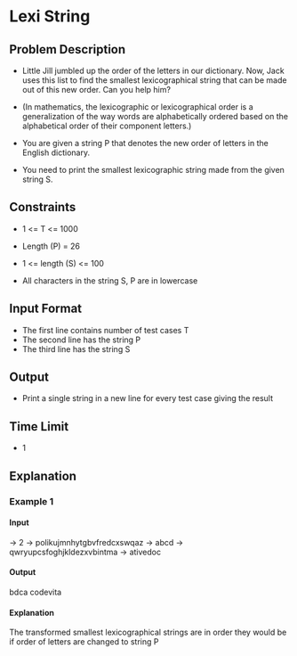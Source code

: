 # Lexi String

## Problem Description
- Little Jill jumbled up the order of the letters in our dictionary. Now, Jack uses this list to find the smallest lexicographical string that can be made out of this new order. Can you help him?

- (In mathematics, the lexicographic or lexicographical order is a generalization of the way words are alphabetically ordered based on the alphabetical order of their component letters.)

- You are given a string P that denotes the new order of letters in the English dictionary. 
- You need to print the smallest lexicographic string made from the given string S.

## Constraints
- 1 <= T <= 1000
- Length (P) = 26
- 1 <= length (S) <= 100

- All characters in the string S, P are in lowercase

## Input Format
- The first line contains number of test cases T
- The second line has the string P
- The third line has the string S

## Output
- Print a single string in a new line for every test case giving the result

## Time Limit
- 1

## Explanation

### Example 1

#### Input
-> 2
-> polikujmnhytgbvfredcxswqaz
-> abcd
-> qwryupcsfoghjkldezxvbintma
-> ativedoc

#### Output
bdca
codevita

#### Explanation
The transformed smallest lexicographical strings are in order they would be if order of letters are changed to string P
